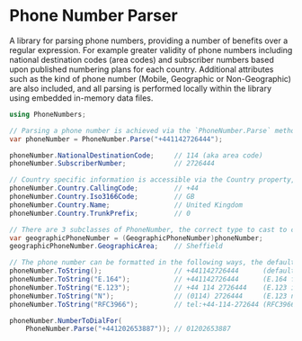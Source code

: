 # Phone Number Parser

A library for parsing phone numbers, providing a number of benefits over a regular expression. For example greater validity of phone numbers including national destination codes (area codes) and subscriber numbers based upon published numbering plans for each country. Additional attributes such as the kind of phone number (Mobile, Geographic or Non-Geographic) are also included, and all parsing is performed locally within the library using embedded in-memory data files.

```csharp
using PhoneNumbers;

// Parsing a phone number is achieved via the `PhoneNumber.Parse` method (or alternatively via `PhoneNumber.TryParse`). Any spaces, hyphens or other formatting in the input string is ignored.
var phoneNumber = PhoneNumber.Parse("+441142726444");

phoneNumber.NationalDestinationCode;     // 114 (aka area code)
phoneNumber.SubscriberNumber;            // 2726444

// Country specific information is accessible via the Country property, e.g.:
phoneNumber.Country.CallingCode;         // +44
phoneNumber.Country.Iso3166Code;         // GB
phoneNumber.Country.Name;                // United Kingdom
phoneNumber.Country.TrunkPrefix;         // 0

// There are 3 subclasses of PhoneNumber, the correct type to cast to can be determined by inspecting the PhoneNumberKind property. Cast as appropriate to access additional properties.
var geographicPhoneNumber = (GeographicPhoneNumber)phoneNumber;
geographicPhoneNumber.GeographicArea;    // Sheffield

// The phone number can be formatted in the following ways, the default format output can be round tripped via `PhoneNumber.Parse()` to make serialization or database persistence straightforward.
phoneNumber.ToString();                  // +441142726444      (defaults to E.164 format)
phoneNumber.ToString("E.164");           // +441142726444      (E.164 format)
phoneNumber.ToString("E.123");           // +44 114 2726444    (E.123 international format)
phoneNumber.ToString("N");               // (0114) 2726444     (E.123 national notation format)
phoneNumber.ToString("RFC3966");         // tel:+44-114-272644 (RFC3966 format)

phoneNumber.NumberToDialFor(
    PhoneNumber.Parse("+441202653887")); // 01202653887
```
